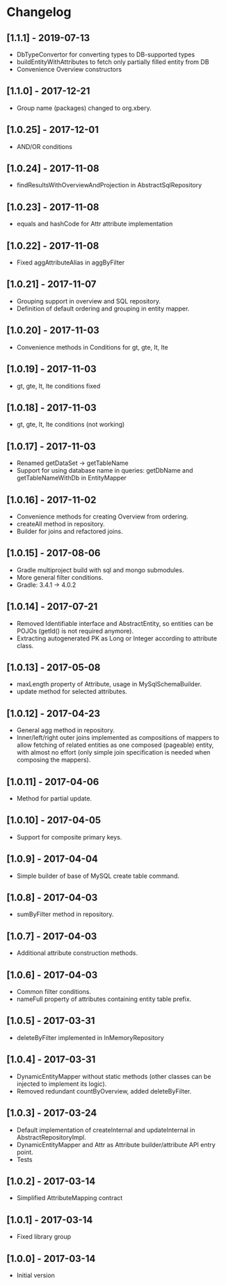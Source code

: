 # Changelog

## [1.1.1] - 2019-07-13
- DbTypeConvertor for converting types to DB-supported types
- buildEntityWithAttributes to fetch only partially filled entity from DB
- Convenience Overview constructors

## [1.1.0] - 2017-12-21
- Group name (packages) changed to org.xbery.

## [1.0.25] - 2017-12-01
- AND/OR conditions

## [1.0.24] - 2017-11-08
- findResultsWithOverviewAndProjection in AbstractSqlRepository

## [1.0.23] - 2017-11-08
- equals and hashCode for Attr attribute implementation

## [1.0.22] - 2017-11-08
- Fixed aggAttributeAlias in aggByFilter

## [1.0.21] - 2017-11-07
- Grouping support in overview and SQL repository.
- Definition of default ordering and grouping in entity mapper.

## [1.0.20] - 2017-11-03
- Convenience methods in Conditions for gt, gte, lt, lte

## [1.0.19] - 2017-11-03
- gt, gte, lt, lte conditions fixed

## [1.0.18] - 2017-11-03
- gt, gte, lt, lte conditions (not working)

## [1.0.17] - 2017-11-03
- Renamed getDataSet -> getTableName
- Support for using database name in queries: getDbName and getTableNameWithDb in EntityMapper

## [1.0.16] - 2017-11-02
- Convenience methods for creating Overview from ordering.
- createAll method in repository.
- Builder for joins and refactored joins.

## [1.0.15] - 2017-08-06
- Gradle multiproject build with sql and mongo submodules.
- More general filter conditions.
- Gradle: 3.4.1 -> 4.0.2

## [1.0.14] - 2017-07-21
- Removed Identifiable interface and AbstractEntity, so entities can be POJOs (getId() is not required anymore). 
- Extracting autogenerated PK as Long or Integer according to attribute class.

## [1.0.13] - 2017-05-08
- maxLength property of Attribute, usage in MySqlSchemaBuilder.
- update method for selected attributes.

## [1.0.12] - 2017-04-23
- General agg method in repository.
- Inner/left/right outer joins implemented as compositions of mappers to allow fetching of related entities as one composed (pageable) entity, with almost no effort (only simple join specification is needed when composing the mappers).

## [1.0.11] - 2017-04-06
- Method for partial update.

## [1.0.10] - 2017-04-05
- Support for composite primary keys.

## [1.0.9] - 2017-04-04
- Simple builder of base of MySQL create table command.

## [1.0.8] - 2017-04-03
- sumByFilter method in repository.

## [1.0.7] - 2017-04-03
- Additional attribute construction methods.

## [1.0.6] - 2017-04-03
- Common filter conditions.
- nameFull property of attributes containing entity table prefix.

## [1.0.5] - 2017-03-31
- deleteByFilter implemented in InMemoryRepository

## [1.0.4] - 2017-03-31
- DynamicEntityMapper without static methods (other classes can be injected to implement its logic).
- Removed redundant countByOverview, added deleteByFilter.

## [1.0.3] - 2017-03-24
- Default implementation of createInternal and updateInternal in AbstractRepositoryImpl.
- DynamicEntityMapper and Attr as Attribute builder/attribute API entry point.
- Tests

## [1.0.2] - 2017-03-14
- Simplified AttributeMapping contract

## [1.0.1] - 2017-03-14
- Fixed library group

## [1.0.0] - 2017-03-14
- Initial version
